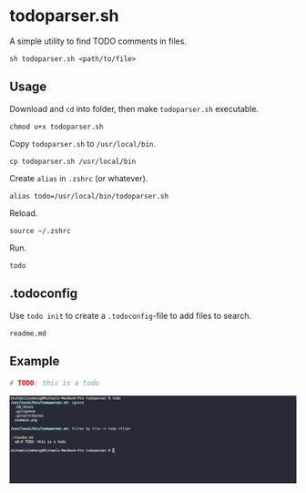 # todoparser.sh

A simple utility to find TODO comments in files.

```shell
sh todoparser.sh <path/to/file>
```

## Usage

Download and `cd` into folder, then make `todoparser.sh` executable.

```shell
chmod u+x todoparser.sh
```

Copy `todoparser.sh` to `/usr/local/bin`.

```shell
cp todoparser.sh /usr/local/bin
```

Create `alias` in `.zshrc` (or whatever).

```shell
alias todo=/usr/local/bin/todoparser.sh
```

Reload.

```shell
source ~/.zshrc
```

Run.

```shell
todo
```

## .todoconfig

Use `todo init` to create a `.todoconfig`-file to add files to search.

```
readme.md
```

## Example

```python
# TODO: this is a todo
```

![example.png](example.png)

